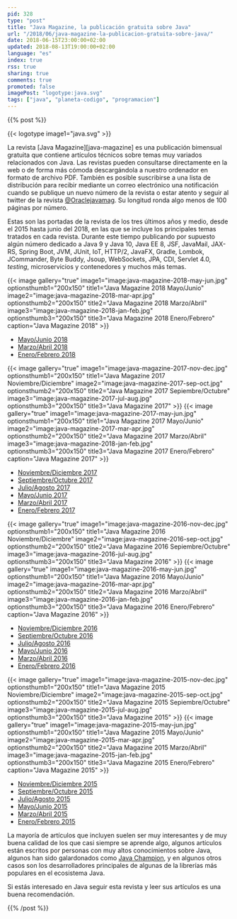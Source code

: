 ```yaml
---
pid: 328
type: "post"
title: "Java Magazine, la publicación gratuita sobre Java"
url: "/2018/06/java-magazine-la-publicacion-gratuita-sobre-java/"
date: 2018-06-15T23:00:00+02:00
updated: 2018-08-13T19:00:00+02:00
language: "es"
index: true
rss: true
sharing: true
comments: true
promoted: false
imagePost: "logotype:java.svg"
tags: ["java", "planeta-codigo", "programacion"]
---
```


{{% post %}}

{{< logotype image1="java.svg" >}}

La revista [Java Magazine][java-magazine] es una publicación bimensual gratuita que contiene artículos técnicos sobre temas muy variados relacionados con Java. Las revistas pueden consultarse directamente en la web o de forma más cómoda descargándola a nuestro ordenador en formato de archivo PDF. También es posible suscribirse a una lista de distribución para recibir mediante un correo electrónico una notificación cuando se publique un nuevo número de la revista o estar atento y seguir al twitter de la revista [@Oraclejavamag](https://twitter.com/Oraclejavamag). Su longitud ronda algo menos de 100 páginas por número.

Estas son las portadas de la revista de los tres últimos años y medio, desde el 2015 hasta junio del 2018, en las que se incluye los principales temas tratados en cada revista. Durante este tiempo publicando por supuesto algún número dedicado a Java 9 y Java 10, Java EE 8, JSF, JavaMail, JAX-RS, Spring Boot, JVM, JUnit, IoT, HTTP/2, JavaFX, Gradle, Lombok, JCommander, Byte Buddy, Jsoup, WebSockets, JPA, CDI, Servlet 4.0, _testing_, microservicios y contenedores y muchos más temas.

{{< image
    gallery="true"
    image1="image:java-magazine-2018-may-jun.jpg" optionsthumb1="200x150" title1="Java Magazine 2018 Mayo/Junio"
    image2="image:java-magazine-2018-mar-apr.jpg" optionsthumb2="200x150" title2="Java Magazine 2018 Marzo/Abril"
    image3="image:java-magazine-2018-jan-feb.jpg" optionsthumb3="200x150" title3="Java Magazine 2018 Enero/Febrero"
    caption="Java Magazine 2018" >}}

* [Mayo/Junio 2018](http://www.javamagazine.mozaicreader.com/MayJun2018/Twitter)
* [Marzo/Abril 2018](http://www.javamagazine.mozaicreader.com/MarApr2018/Twitter)
* [Enero/Febrero 2018](http://www.javamagazine.mozaicreader.com/JanFeb2018/Twitter)

{{< image
    gallery="true"
    image1="image:java-magazine-2017-nov-dec.jpg" optionsthumb1="200x150" title1="Java Magazine 2017 Noviembre/Diciembre"
    image2="image:java-magazine-2017-sep-oct.jpg" optionsthumb2="200x150" title2="Java Magazine 2017 Sepiembre/Octubre"
    image3="image:java-magazine-2017-jul-aug.jpg" optionsthumb3="200x150" title3="Java Magazine 2017" >}}
{{< image
    gallery="true"
    image1="image:java-magazine-2017-may-jun.jpg" optionsthumb1="200x150" title1="Java Magazine 2017 Mayo/Junio"
    image2="image:java-magazine-2017-mar-apr.jpg" optionsthumb2="200x150" title2="Java Magazine 2017 Marzo/Abril"
    image3="image:java-magazine-2018-jan-feb.jpg" optionsthumb3="200x150" title3="Java Magazine 2017 Enero/Febrero"
    caption="Java Magazine 2017" >}}

* [Noviembre/Diciembre 2017](http://www.javamagazine.mozaicreader.com/NovDec2017/Twitter)
* [Septiembre/Octubre 2017](http://www.javamagazine.mozaicreader.com/SeptOct2017/Twitter)
* [Julio/Agosto 2017](http://www.javamagazine.mozaicreader.com/JulyAug2017/Twitter)
* [Mayo/Junio 2017](http://www.javamagazine.mozaicreader.com/MayJune2017/Twitter)
* [Marzo/Abril 2017](http://www.javamagazine.mozaicreader.com/MarApr2017/Twitter)
* [Enero/Febrero 2017](http://www.javamagazine.mozaicreader.com/JanFeb2017/Twitter)

{{< image
    gallery="true"
    image1="image:java-magazine-2016-nov-dec.jpg" optionsthumb1="200x150" title1="Java Magazine 2016 Noviembre/Diciembre"
    image2="image:java-magazine-2016-sep-oct.jpg" optionsthumb2="200x150" title2="Java Magazine 2016 Sepiembre/Octubre"
    image3="image:java-magazine-2016-jul-aug.jpg" optionsthumb3="200x150" title3="Java Magazine 2016" >}}
{{< image
    gallery="true"
    image1="image:java-magazine-2016-may-jun.jpg" optionsthumb1="200x150" title1="Java Magazine 2016 Mayo/Junio"
    image2="image:java-magazine-2016-mar-apr.jpg" optionsthumb2="200x150" title2="Java Magazine 2016 Marzo/Abril"
    image3="image:java-magazine-2016-jan-feb.jpg" optionsthumb3="200x150" title3="Java Magazine 2016 Enero/Febrero"
    caption="Java Magazine 2016" >}}

* [Noviembre/Diciembre 2016](http://www.javamagazine.mozaicreader.com/NovDec2016/Twitter)
* [Septiembre/Octubre 2016](http://www.javamagazine.mozaicreader.com/SeptOct2016/Twitter)
* [Julio/Agosto 2016](http://www.javamagazine.mozaicreader.com/JulyAug2016/Twitter)
* [Mayo/Junio 2016](http://www.javamagazine.mozaicreader.com/MayJune2016/Twitter)
* [Marzo/Abril 2016](http://www.javamagazine.mozaicreader.com/MarApr2016/Twitter)
* [Enero/Febrero 2016](http://www.javamagazine.mozaicreader.com/JanFeb2016/Twitter)

{{< image
    gallery="true"
    image1="image:java-magazine-2015-nov-dec.jpg" optionsthumb1="200x150" title1="Java Magazine 2015 Noviembre/Diciembre"
    image2="image:java-magazine-2015-sep-oct.jpg" optionsthumb2="200x150" title2="Java Magazine 2015 Sepiembre/Octubre"
    image3="image:java-magazine-2015-jul-aug.jpg" optionsthumb3="200x150" title3="Java Magazine 2015" >}}
{{< image
    gallery="true"
    image1="image:java-magazine-2015-may-jun.jpg" optionsthumb1="200x150" title1="Java Magazine 2015 Mayo/Junio"
    image2="image:java-magazine-2015-mar-apr.jpg" optionsthumb2="200x150" title2="Java Magazine 2015 Marzo/Abril"
    image3="image:java-magazine-2015-jan-feb.jpg" optionsthumb3="200x150" title3="Java Magazine 2015 Enero/Febrero"
    caption="Java Magazine 2015" >}}

* [Noviembre/Diciembre 2015](http://www.javamagazine.mozaicreader.com/NovDec2015/Twitter)
* [Septiembre/Octubre 2015](http://www.javamagazine.mozaicreader.com/SeptOct2015/Twitter)
* [Julio/Agosto 2015](http://www.javamagazine.mozaicreader.com/JulyAug2015/Twitter)
* [Mayo/Junio 2015](http://www.javamagazine.mozaicreader.com/MayJune2015/Twitter)
* [Marzo/Abril 2015](http://www.javamagazine.mozaicreader.com/MarApr2015/Twitter)
* [Enero/Febrero 2015](http://www.javamagazine.mozaicreader.com/JanFeb2015/Twitter)

La mayoría de artículos que incluyen suelen ser muy interesantes y de muy buena calidad de los que casi siempre se aprende algo, algunos artículos están escritos por personas con muy altos conocimientos sobre Java, algunos han sido galardonados como [Java Champion](https://en.wikipedia.org/wiki/Java_Champions), y en algunos otros casos son los desarrolladores principales de algunas de la librerías más populares en el ecosistema Java.

Si estás interesado en Java seguir esta revista y leer sus artículos es una buena recomendación.

{{% /post %}}
